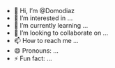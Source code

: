 - 👋 Hi, I’m @Domodiaz
- 👀 I’m interested in ...
- 🌱 I’m currently learning ...
- 💞️ I’m looking to collaborate on ...
- 📫 How to reach me ...
- 😄 Pronouns: ...
- ⚡ Fun fact: ...

<!---
Domodiaz/Domodiaz is a ✨ special ✨ repository because its `README.md` (this file) appears on your GitHub profile.
You can click the Preview link to take a look at your changes.
--->
